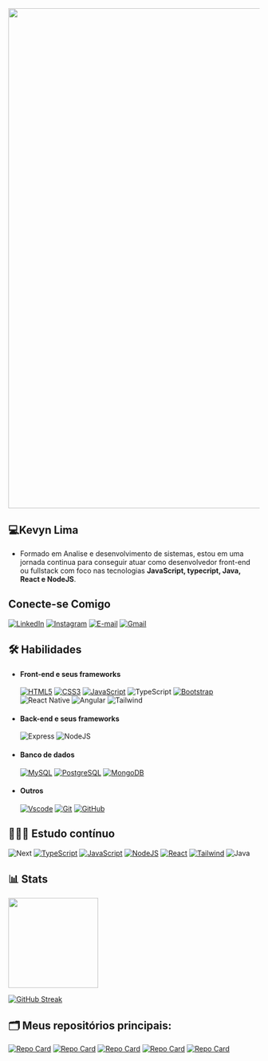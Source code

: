 <!--
**Kevyn-Lima/Kevyn-Lima** is a ✨ _special_ ✨ repository because its `README.md` (this file) appears on your GitHub profile.

Here are some ideas to get you started:

- 🔭 I’m currently working on ...
- 🌱 I’m currently learning ...
- 👯 I’m looking to collaborate on ...
- 🤔 I’m looking for help with ...
- 💬 Ask me about ...
- 📫 How to reach me: ...
- 😄 Pronouns: ...
- ⚡ Fun fact: ...
-->

<img src="https://capsule-render.vercel.app/api?type=waving&height=300&color=242b96&text=FullStack%20|%20FrontEnd&textBg=false&fontColor=ffff" width="1000" style="vertical-align: middle;">
 
## 💻Kevyn Lima
- Formado em Analise e desenvolvimento de sistemas, estou em uma jornada continua para conseguir atuar como desenvolvedor front-end ou fullstack com foco nas tecnologias **JavaScript, typecript, Java, React e NodeJS**.
##

## Conecte-se Comigo

[![LinkedIn](https://img.shields.io/badge/LinkedIn-0D1117?style=for-the-badge&logo=linkedin&logoColor=242b96)](https://www.linkedin.com/in/kevyn-lima-silva/)
[![Instagram](https://img.shields.io/badge/-Instagram-0D1117?style=for-the-badge&logo=instagram&logoColor=242b96)](https://www.instagram.com/kevyn_ls/)
[![E-mail](https://img.shields.io/badge/-Email-0D1117?style=for-the-badge&logo=microsoft-outlook&logoColor=007BFF)](mailto:kevynlimasilva1@outlook.com)
[![Gmail](https://img.shields.io/badge/Gmail-0D1117?style=for-the-badge&logo=gmail&logoColor=red)](mailto:kevynlimasilva1@gmail.com)

## 🛠️ Habilidades

- #### Front-end e seus frameworks

  [![HTML5](https://img.shields.io/badge/HTML5-0D1117?style=for-the-badge&logo=html5&logoColor=orange)](https://html5up.net)
  [![CSS3](https://img.shields.io/badge/CSS3-0D1117?style=for-the-badge&logo=css3&logoColor=blue)](https://css3.com)
  [![JavaScript](https://img.shields.io/badge/JavaScript-0D1117?style=for-the-badge&logo=javascript&logoColor=F7DF1E)](https://www.javascript.com)
  ![TypeScript](https://img.shields.io/badge/TypeScript-0D1117?style=for-the-badge&logo=typescript&logoColor)
  [![Bootstrap](https://img.shields.io/badge/-boostrap-0D1117?style=for-the-badge&logo=bootstrap&labelColor=0D1117)](https://getbootstrap.com)
  ![React Native](https://img.shields.io/badge/React_Native-0D1117?style=for-the-badge&logo=react&logoColor=61DAFB)
  ![Angular](https://img.shields.io/badge/Angular-0D1117?style=for-the-badge&logo=angular&logoColor=red)
  ![Tailwind](https://img.shields.io/badge/tailwindcss-0D1117.svg?style=for-the-badge&logo=tailwind-css&logoColor)

- #### Back-end e seus frameworks

  ![Express](https://img.shields.io/badge/express.js-0D1117.svg?style=for-the-badge&logo=express&logoColor=%2361DAFB)
  ![NodeJS](https://img.shields.io/badge/node.js-0D1117?style=for-the-badge&logo=node.js&logoColor)

- #### Banco de dados
  [![MySQL](https://img.shields.io/badge/MySQL-0D1117?style=for-the-badge&logo=mysql&logoColor)](https://www.mysql.com)
  [![PostgreSQL](https://img.shields.io/badge/PostgreSQL-0D1117?style=for-the-badge&logo=postgresql)](https://www.postgresql.org)
  [![MongoDB](https://img.shields.io/badge/MongoDB-0D1117?style=for-the-badge&logo=mongodb&logoColor=%234ea94b.svg)](https://www.mongodb.com)
- #### Outros
  [![Vscode](https://img.shields.io/badge/Vscode-0D1117?style=for-the-badge&logo=visual-studio-code&logoColor=007ACC)](https://code.visualstudio.com)
  [![Git](https://img.shields.io/badge/GIT-0D1117?style=for-the-badge&logo=git&logoColor=E44C30)](https://git-scm.com)
  [![GitHub](https://img.shields.io/badge/GitHub-0D1117?style=for-the-badge&logo=github&logoColor=white)](https://github.com/kevynfirst)

## 👨🏻‍💻 Estudo contínuo

![Next](https://img.shields.io/badge/Next-0D1117?style=for-the-badge&logo=next.js&logoColor)
[![TypeScript](https://img.shields.io/badge/TypeScript-0D1117?style=for-the-badge&logo=typescript&logoColor)](https://www.typescriptlang.org)
[![JavaScript](https://img.shields.io/badge/JavaScript-0D1117?style=for-the-badge&logo=javascript&logoColor=F7DF1E)](https://www.javascript.com)
[![NodeJS](https://img.shields.io/badge/node.js-0D1117?style=for-the-badge&logo=node.js&logoColor)](https://nodejs.org/en)
[![React](https://img.shields.io/badge/React-0D1117?style=for-the-badge&logo=react&logoColor=61DAFB)](https://pt-br.legacy.reactjs.org)
[![Tailwind](https://img.shields.io/badge/tailwindcss-0D1117.svg?style=for-the-badge&logo=tailwind-css&logoColor)](https://tailwindcss.com)
![Java](https://img.shields.io/badge/java-0D1117.svg?style=for-the-badge&logo=openjdk&logoColor)

##

## 📊 Stats

<img height="180em" src="https://github-readme-stats.vercel.app/api/top-langs/?username=kevyn-lima&layout=compact&langs_count=6&bg_color=0D1117&title_color=fff&text_color=FFF"/>

[![GitHub Streak](https://streak-stats.demolab.com/?user=kevyn-lima&theme=rising-sun&background=0D1117&border=FFF&dates=e38a44)](https://git.io/streak-stats)



## 🗂️ Meus repositórios principais:

[![Repo Card](https://github-readme-stats.vercel.app/api/pin/?username=kevyn-lima&repo=fullstack&bg_color=0D1117&border_color=FFF&show_icons=true&icon_color=30A3DC&title_color=FFF&text_color=FFF)](https://github.com/kevyn-lima/fullstack)
[![Repo Card](https://github-readme-stats.vercel.app/api/pin/?username=kevyn-lima&repo=realRedes&bg_color=0D1117&border_color=FFF&show_icons=true&icon_color=30A3DC&title_color=FFF&text_color=FFF)](https://github.com/kevyn-lima/realRedes)
[![Repo Card](https://github-readme-stats.vercel.app/api/pin/?username=kevyn-lima&repo=Ecommerce&bg_color=0D1117&border_color=FFF&show_icons=true&icon_color=30A3DC&title_color=FFF&text_color=FFF)](https://github.com/kevyn-lima/Ecommerce)
[![Repo Card](https://github-readme-stats.vercel.app/api/pin/?username=kevyn-lima&repo=projetoBlogging&bg_color=0D1117&border_color=FFF&show_icons=true&icon_color=30A3DC&title_color=FFF&text_color=FFF)](https://github.com/kevyn-lima/projetoBlogging)
[![Repo Card](https://github-readme-stats.vercel.app/api/pin/?username=kevyn-lima&repo=lojaGamer&bg_color=0D1117&border_color=FFF&show_icons=true&icon_color=30A3DC&title_color=FFF&text_color=FFF)](https://github.com/kevyn-lima/lojaGamer)

##
